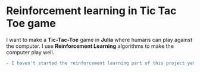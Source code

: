 # Reinforcement learning in **Tic Tac Toe** game
I want to make a **Tic-Tac-Toe** game in **Julia** where humans can play against the computer.
I use **Reinforcement Learning** algorithms to make the computer play well.
```diff
- I haven't started the reinforcement learning part of this project yet.
```
